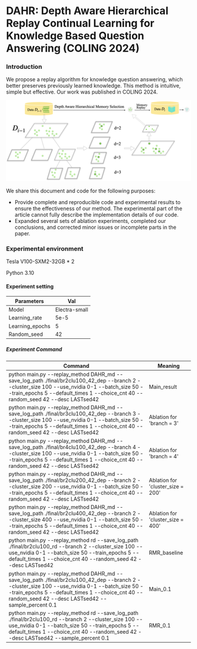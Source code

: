 # DAHR: Depth Aware Hierarchical Replay Continual Learning for  Knowledge Based Question Answering (COLING 2024)



### Introduction

We propose a replay algorithm for knowledge question answering, which better preserves previously learned knowledge. This method is intuitive, simple but effective. Our work was published in COLING 2024.



<img src="./resource/main_figure.png" alt="main_fig" style="zoom:67%;" />

We share this document and code for the following purposes:

- Provide complete and reproducible code and experimental results to ensure the effectiveness of our method. The experimental part of the article cannot fully describe the implementation details of our code.
- Expanded several sets of ablation experiments, completed our conclusions, and corrected minor issues or incomplete parts in the paper.



### Experimental environment

Tesla V100-SXM2-32GB * 2

Python 3.10



#### Experiment setting

| Parameters      | Val           |
| --------------- | ------------- |
| Model           | Electra-small |
| Learning_rate   | 5e-5          |
| Learning_epochs | 5             |
| Random_seed     | 42            |

##### Experiment Command

| Command                                                      | Meaning                           |
| ------------------------------------------------------------ | --------------------------------- |
| python main.py  --replay_method DAHR_md  --save_log_path ./final/br2clu100_42_dep --branch 2 --cluster_size 100 --use_nvidia 0-1 --batch_size 50 --train_epochs 5 --default_times 1 --choice_cnt 40 --random_seed 42 --desc LASTsed42 | Main_result                       |
| python main.py  --replay_method DAHR_md  --save_log_path ./final/br3clu100_42_dep --branch 3 --cluster_size 100 --use_nvidia 0-1 --batch_size 50 --train_epochs 5 --default_times 1 --choice_cnt 40 --random_seed 42 --desc LASTsed42 | Ablation for 'branch = 3'         |
| python main.py  --replay_method DAHR_md  --save_log_path ./final/br4clu100_42_dep --branch 4 --cluster_size 100 --use_nvidia 0-1 --batch_size 50 --train_epochs 5 --default_times 1 --choice_cnt 40 --random_seed 42 --desc LASTsed42 | Ablation for 'branch = 4'         |
| python main.py  --replay_method DAHR_md  --save_log_path ./final/br2clu200_42_dep --branch 2 --cluster_size 200 --use_nvidia 0-1 --batch_size 50 --train_epochs 5 --default_times 1 --choice_cnt 40 --random_seed 42 --desc LASTsed42 | Ablation for 'cluster_size = 200' |
| python main.py  --replay_method DAHR_md  --save_log_path ./final/br2clu400_42_dep --branch 2 --cluster_size 400 --use_nvidia 0-1 --batch_size 50 --train_epochs 5 --default_times 1 --choice_cnt 40 --random_seed 42 --desc LASTsed42 | Ablation for 'cluster_size = 400' |
| python main.py  --replay_method rd  --save_log_path ./final/br2clu100_rd --branch 2 --cluster_size 100 --use_nvidia 0-1 --batch_size 50 --train_epochs 5 --default_times 1 --choice_cnt 40 --random_seed 42 --desc LASTsed42 | RMR_baseline                      |
| python main.py  --replay_method DAHR_md  --save_log_path ./final/br2clu100_42_dep --branch 2 --cluster_size 100 --use_nvidia 0-1 --batch_size 50 --train_epochs 5 --default_times 1 --choice_cnt 40 --random_seed 42 --desc LASTsed42 --sample_percent 0.1 | Main_0.1                          |
| python main.py  --replay_method rd  --save_log_path ./final/br2clu100_rd --branch 2 --cluster_size 100 --use_nvidia 0-1 --batch_size 50 --train_epochs 5 --default_times 1 --choice_cnt 40 --random_seed 42 --desc LASTsed42  --sample_percent 0.1 | RMR_0.1                           |

